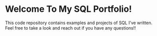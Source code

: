 # Welcome To My SQL Portfolio!
This code repository contains examples and projects of SQL I've written. Feel free to take a look and reach out if you have any questions!!
